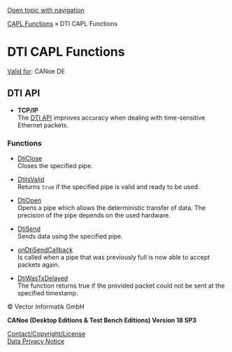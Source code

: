 [Open topic with navigation](../../../../CANoeDEFamily.htm#Topics/CAPLFunctions/DTI/CAPLfunctionsDTIOverview.md)

[CAPL Functions](../CAPLfunctions.md) » DTI CAPL Functions

# DTI CAPL Functions

[Valid for](../../Shared/FeatureAvailability.md):  CANoe DE

## DTI API

- **TCP/IP**  
  The [DTI API](../../CANoeCANalyzer/Ethernet/DTI/DTIAPI.md) improves accuracy when dealing with time-sensitive Ethernet packets.

### Functions

- [DtiClose](Functions/CAPLfunctionDtiClose.md)  
  Closes the specified pipe.

- [DtiIsValid](Functions/CAPLfunctionDtiIsValid.md)  
  Returns `true` if the specified pipe is valid and ready to be used.

- [DtiOpen](Functions/CAPLfunctionDtiOpen.md)  
  Opens a pipe which allows the deterministic transfer of data. The precision of the pipe depends on the used hardware.

- [DtiSend](Functions/CAPLfunctionDtiSend.md)  
  Sends data using the specified pipe.

- [onDtiSendCallback](EventProcedures/CAPLfunctionOnDtiSendCallback.md)  
  Is called when a pipe that was previously full is now able to accept packets again.

- [DtiWasTxDelayed](Functions/CAPLfunctionDtiWasTxDelayed.md)  
  The function returns true if the provided packet could not be sent at the specified timestamp.

© Vector Informatik GmbH

**CANoe (Desktop Editions & Test Bench Editions) Version 18 SP3**

[Contact/Copyright/License](../../Shared/ContactCopyrightLicense.md)  
[Data Privacy Notice](https://www.vector.com/int/en/company/get-info/privacy-policy/)